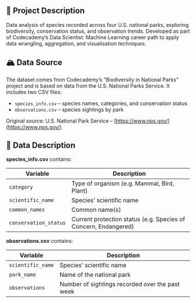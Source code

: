 ## 🦅 Project Description

Data analysis of species recorded across four U.S. national parks, exploring biodiversity, conservation status, and observation trends. Developed as part of Codecademy’s Data Scientist: Machine Learning career path to apply data wrangling, aggregation, and visualisation techniques.

## 🏔️ Data Source

The dataset comes from Codecademy’s "Biodiversity in National Parks" project and is based on data from the U.S. National Parks Service. It includes two CSV files:

* `species_info.csv` – species names, categories, and conservation status
* `observations.csv` – species sightings by park

Original source: U.S. National Park Service – [https://www.nps.gov/](https://www.nps.gov/)

## 🧾 Data Description

**species\_info.csv** contains:

| Variable              | Description                                                     |
| --------------------- | --------------------------------------------------------------- |
| `category`            | Type of organism (e.g. Mammal, Bird, Plant)                     |
| `scientific_name`     | Species’ scientific name                                        |
| `common_names`        | Common name(s)                                                  |
| `conservation_status` | Current protection status (e.g. Species of Concern, Endangered) |

**observations.csv** contains:

| Variable          | Description                                     |
| ----------------- | ----------------------------------------------- |
| `scientific_name` | Species’ scientific name                        |
| `park_name`       | Name of the national park                       |
| `observations`    | Number of sightings recorded over the past week |

